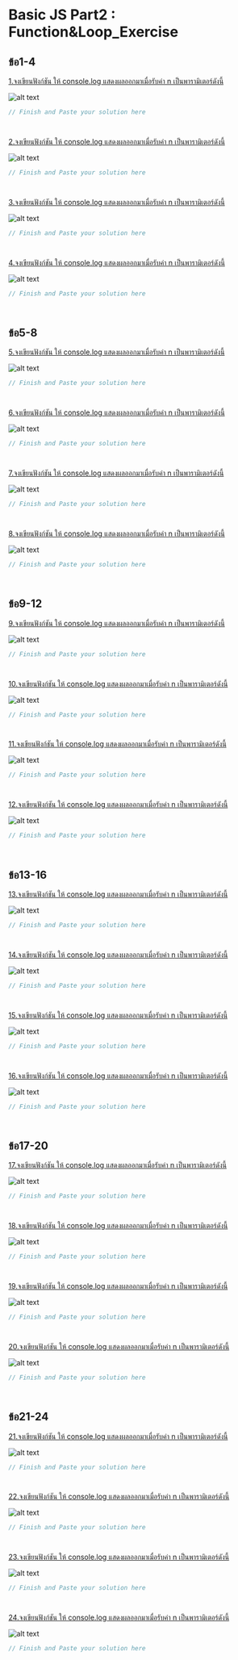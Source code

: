 # Basic JS Part2 : Function&Loop_Exercise

## ข้อ1-4
[1.จงเขียนฟังก์ชัน ให้ console.log แสดงผลออกมาเมื่อรับค่า n เป็นพารามิเตอร์ดังนี้](https://docs.google.com/presentation/d/1c29n1gEZtH0YWYoxhFgKIi4D7bybkYH7e8sNNXwfseg/edit#slide=id.g7e55189d07_9_105
)

![alt text](./CC_JSPart2_4_Function&Loop_Exercise/1.JPG)

```js
// Finish and Paste your solution here




```

[2.จงเขียนฟังก์ชัน ให้ console.log แสดงผลออกมาเมื่อรับค่า n เป็นพารามิเตอร์ดังนี้](https://docs.google.com/presentation/d/1c29n1gEZtH0YWYoxhFgKIi4D7bybkYH7e8sNNXwfseg/edit#slide=id.g7e55189d07_9_114
)

![alt text](./CC_JSPart2_4_Function&Loop_Exercise/2.JPG)

```js
// Finish and Paste your solution here




```
[3.จงเขียนฟังก์ชัน ให้ console.log แสดงผลออกมาเมื่อรับค่า n เป็นพารามิเตอร์ดังนี้](https://docs.google.com/presentation/d/1c29n1gEZtH0YWYoxhFgKIi4D7bybkYH7e8sNNXwfseg/edit#slide=id.g7e55189d07_9_123
)

![alt text](./CC_JSPart2_4_Function&Loop_Exercise/3.JPG)

```js
// Finish and Paste your solution here




```

[4.จงเขียนฟังก์ชัน ให้ console.log แสดงผลออกมาเมื่อรับค่า n เป็นพารามิเตอร์ดังนี้](https://docs.google.com/presentation/d/1c29n1gEZtH0YWYoxhFgKIi4D7bybkYH7e8sNNXwfseg/edit#slide=id.g7e55189d07_9_132
)

![alt text](./CC_JSPart2_4_Function&Loop_Exercise/4.JPG)

```js
// Finish and Paste your solution here




```

## ข้อ5-8
[5.จงเขียนฟังก์ชัน ให้ console.log แสดงผลออกมาเมื่อรับค่า n เป็นพารามิเตอร์ดังนี้](https://docs.google.com/presentation/d/1c29n1gEZtH0YWYoxhFgKIi4D7bybkYH7e8sNNXwfseg/edit#slide=id.g7e55189d07_9_141
)

![alt text](./CC_JSPart2_4_Function&Loop_Exercise/5.JPG)

```js
// Finish and Paste your solution here




```

[6.จงเขียนฟังก์ชัน ให้ console.log แสดงผลออกมาเมื่อรับค่า n เป็นพารามิเตอร์ดังนี้](https://docs.google.com/presentation/d/1c29n1gEZtH0YWYoxhFgKIi4D7bybkYH7e8sNNXwfseg/edit#slide=id.g7e55189d07_9_150
)

![alt text](./CC_JSPart2_4_Function&Loop_Exercise/6.JPG)

```js
// Finish and Paste your solution here




```
[7.จงเขียนฟังก์ชัน ให้ console.log แสดงผลออกมาเมื่อรับค่า n เป็นพารามิเตอร์ดังนี้](https://docs.google.com/presentation/d/1c29n1gEZtH0YWYoxhFgKIi4D7bybkYH7e8sNNXwfseg/edit#slide=id.g7e55189d07_9_160
)

![alt text](./CC_JSPart2_4_Function&Loop_Exercise/7.JPG)

```js
// Finish and Paste your solution here




```

[8.จงเขียนฟังก์ชัน ให้ console.log แสดงผลออกมาเมื่อรับค่า n เป็นพารามิเตอร์ดังนี้](https://docs.google.com/presentation/d/1c29n1gEZtH0YWYoxhFgKIi4D7bybkYH7e8sNNXwfseg/edit#slide=id.g7e55189d07_9_170
)

![alt text](./CC_JSPart2_4_Function&Loop_Exercise/8.JPG)

```js
// Finish and Paste your solution here




```

## ข้อ9-12
[9.จงเขียนฟังก์ชัน ให้ console.log แสดงผลออกมาเมื่อรับค่า n เป็นพารามิเตอร์ดังนี้](https://docs.google.com/presentation/d/1c29n1gEZtH0YWYoxhFgKIi4D7bybkYH7e8sNNXwfseg/edit#slide=id.g7e55189d07_9_180
)

![alt text](./CC_JSPart2_4_Function&Loop_Exercise/9.JPG)

```js
// Finish and Paste your solution here




```

[10.จงเขียนฟังก์ชัน ให้ console.log แสดงผลออกมาเมื่อรับค่า n เป็นพารามิเตอร์ดังนี้](https://docs.google.com/presentation/d/1c29n1gEZtH0YWYoxhFgKIi4D7bybkYH7e8sNNXwfseg/edit#slide=id.g7e55189d07_9_190
)

![alt text](./CC_JSPart2_4_Function&Loop_Exercise/10.JPG)

```js
// Finish and Paste your solution here




```
[11.จงเขียนฟังก์ชัน ให้ console.log แสดงผลออกมาเมื่อรับค่า n เป็นพารามิเตอร์ดังนี้](https://docs.google.com/presentation/d/1c29n1gEZtH0YWYoxhFgKIi4D7bybkYH7e8sNNXwfseg/edit#slide=id.g7e55189d07_9_200
)

![alt text](./CC_JSPart2_4_Function&Loop_Exercise/11.JPG)

```js
// Finish and Paste your solution here




```

[12.จงเขียนฟังก์ชัน ให้ console.log แสดงผลออกมาเมื่อรับค่า n เป็นพารามิเตอร์ดังนี้](https://docs.google.com/presentation/d/1c29n1gEZtH0YWYoxhFgKIi4D7bybkYH7e8sNNXwfseg/edit#slide=id.g7e55189d07_9_210
)

![alt text](./CC_JSPart2_4_Function&Loop_Exercise/12.JPG)

```js
// Finish and Paste your solution here




```

## ข้อ13-16
[13.จงเขียนฟังก์ชัน ให้ console.log แสดงผลออกมาเมื่อรับค่า n เป็นพารามิเตอร์ดังนี้](https://docs.google.com/presentation/d/1c29n1gEZtH0YWYoxhFgKIi4D7bybkYH7e8sNNXwfseg/edit#slide=id.g7e55189d07_9_220
)

![alt text](./CC_JSPart2_4_Function&Loop_Exercise/13.JPG)

```js
// Finish and Paste your solution here




```

[14.จงเขียนฟังก์ชัน ให้ console.log แสดงผลออกมาเมื่อรับค่า n เป็นพารามิเตอร์ดังนี้](https://docs.google.com/presentation/d/1c29n1gEZtH0YWYoxhFgKIi4D7bybkYH7e8sNNXwfseg/edit#slide=id.g7e55189d07_9_230
)

![alt text](./CC_JSPart2_4_Function&Loop_Exercise/14.JPG)

```js
// Finish and Paste your solution here




```
[15.จงเขียนฟังก์ชัน ให้ console.log แสดงผลออกมาเมื่อรับค่า n เป็นพารามิเตอร์ดังนี้](https://docs.google.com/presentation/d/1c29n1gEZtH0YWYoxhFgKIi4D7bybkYH7e8sNNXwfseg/edit#slide=id.g7e55189d07_9_240
)

![alt text](./CC_JSPart2_4_Function&Loop_Exercise/15.JPG)

```js
// Finish and Paste your solution here




```

[16.จงเขียนฟังก์ชัน ให้ console.log แสดงผลออกมาเมื่อรับค่า n เป็นพารามิเตอร์ดังนี้](https://docs.google.com/presentation/d/1c29n1gEZtH0YWYoxhFgKIi4D7bybkYH7e8sNNXwfseg/edit#slide=id.g98cf33d123_6_0
)

![alt text](./CC_JSPart2_4_Function&Loop_Exercise/16.JPG)

```js
// Finish and Paste your solution here




```

## ข้อ17-20
[17.จงเขียนฟังก์ชัน ให้ console.log แสดงผลออกมาเมื่อรับค่า n เป็นพารามิเตอร์ดังนี้](https://docs.google.com/presentation/d/1c29n1gEZtH0YWYoxhFgKIi4D7bybkYH7e8sNNXwfseg/edit#slide=id.g7e55189d07_9_261
)

![alt text](./CC_JSPart2_4_Function&Loop_Exercise/17.JPG)

```js
// Finish and Paste your solution here




```

[18.จงเขียนฟังก์ชัน ให้ console.log แสดงผลออกมาเมื่อรับค่า n เป็นพารามิเตอร์ดังนี้](https://docs.google.com/presentation/d/1c29n1gEZtH0YWYoxhFgKIi4D7bybkYH7e8sNNXwfseg/edit#slide=id.g7e55189d07_9_279
)

![alt text](./CC_JSPart2_4_Function&Loop_Exercise/18.JPG)

```js
// Finish and Paste your solution here




```
[19.จงเขียนฟังก์ชัน ให้ console.log แสดงผลออกมาเมื่อรับค่า n เป็นพารามิเตอร์ดังนี้](https://docs.google.com/presentation/d/1c29n1gEZtH0YWYoxhFgKIi4D7bybkYH7e8sNNXwfseg/edit#slide=id.g7e55189d07_9_287
)

![alt text](./CC_JSPart2_4_Function&Loop_Exercise/19.JPG)

```js
// Finish and Paste your solution here




```

[20.จงเขียนฟังก์ชัน ให้ console.log แสดงผลออกมาเมื่อรับค่า n เป็นพารามิเตอร์ดังนี้](https://docs.google.com/presentation/d/1c29n1gEZtH0YWYoxhFgKIi4D7bybkYH7e8sNNXwfseg/edit#slide=id.g7e55189d07_9_295
)

![alt text](./CC_JSPart2_4_Function&Loop_Exercise/20.JPG)

```js
// Finish and Paste your solution here




```

## ข้อ21-24
[21.จงเขียนฟังก์ชัน ให้ console.log แสดงผลออกมาเมื่อรับค่า n เป็นพารามิเตอร์ดังนี้](https://docs.google.com/presentation/d/1c29n1gEZtH0YWYoxhFgKIi4D7bybkYH7e8sNNXwfseg/edit#slide=id.g7e55189d07_9_303
)

![alt text](./CC_JSPart2_4_Function&Loop_Exercise/21.JPG)

```js
// Finish and Paste your solution here




```

[22.จงเขียนฟังก์ชัน ให้ console.log แสดงผลออกมาเมื่อรับค่า n เป็นพารามิเตอร์ดังนี้](https://docs.google.com/presentation/d/1c29n1gEZtH0YWYoxhFgKIi4D7bybkYH7e8sNNXwfseg/edit#slide=id.g7e55189d07_9_311 
)

![alt text](./CC_JSPart2_4_Function&Loop_Exercise/22.JPG)

```js
// Finish and Paste your solution here




```
[23.จงเขียนฟังก์ชัน ให้ console.log แสดงผลออกมาเมื่อรับค่า n เป็นพารามิเตอร์ดังนี้](https://docs.google.com/presentation/d/1c29n1gEZtH0YWYoxhFgKIi4D7bybkYH7e8sNNXwfseg/edit#slide=id.g7e55189d07_9_319
)

![alt text](./CC_JSPart2_4_Function&Loop_Exercise/23.JPG)

```js
// Finish and Paste your solution here




```

[24.จงเขียนฟังก์ชัน ให้ console.log แสดงผลออกมาเมื่อรับค่า n เป็นพารามิเตอร์ดังนี้](https://docs.google.com/presentation/d/1c29n1gEZtH0YWYoxhFgKIi4D7bybkYH7e8sNNXwfseg/edit#slide=id.g7e55189d07_9_334
)

![alt text](./CC_JSPart2_4_Function&Loop_Exercise/24.JPG)

```js
// Finish and Paste your solution here




```